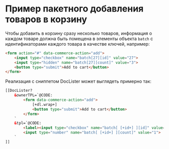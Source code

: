 # Пример пакетного добавления товаров в корзину

Чтобы добавить в корзину сразу несколько товаров, информация о каждом товаре должна быть помещена в элементы объекта `batch` с идентификаторами каждого товара в качестве ключей, например:
```html
<form action="#" data-commerce-action="add">
    <input type="checkbox" name="batch[27][id]" value="27">
    <input type="hidden" name="batch[27][count]" value="3">
    <button type="submit">Add to cart</button>
</form>
```
Реализация с сниппетом DocLister может выглядеть примерно так:
```html
[[DocLister?
    &ownerTPL=`@CODE:
        <form data-commerce-action="add">
            [+dl.wrap+]
            <button type="submit">Add to cart</button>
        </form>
    `
    &tpl=`@CODE:
        <label><input type="checkbox" name="batch[ [+id+] ][id]" value="[+id+]">[+pagetitle+]</label>
        <input type="number" name="batch[ [+id+] ][count]" value="1">
    `
]]
```
